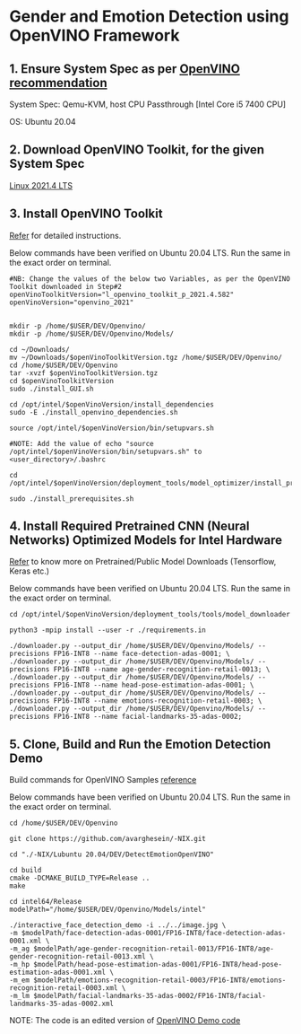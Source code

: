 # Gender and Emotion Detection using OpenVINO Framework

## 1. Ensure System Spec as per [OpenVINO recommendation](https://docs.openvinotoolkit.org/latest/openvino_docs_install_guides_installing_openvino_linux.html)

System Spec: Qemu-KVM, host CPU Passthrough [Intel Core i5 7400 CPU]

OS: Ubuntu 20.04

## 2. Download OpenVINO Toolkit, for the given System Spec

[Linux 2021.4 LTS](https://software.intel.com/content/www/us/en/develop/tools/openvino-toolkit/download.html?operatingsystem=linux&distributions=webdownload&version=2021.4%20LTS%20(latest)&options=offline)

## 3. Install OpenVINO Toolkit

[Refer](https://docs.openvinotoolkit.org/latest/openvino_docs_install_guides_install) for detailed instructions.

Below commands have been verified on Ubuntu 20.04 LTS. Run the same in the exact order on terminal.

    
    #NB: Change the values of the below two Variables, as per the OpenVINO Toolkit downloaded in Step#2
    openVinoToolkitVersion="l_openvino_toolkit_p_2021.4.582"
    openVinoVersion="openvino_2021"


    mkdir -p /home/$USER/DEV/Openvino/
    mkdir -p /home/$USER/DEV/Openvino/Models/

    cd ~/Downloads/
    mv ~/Downloads/$openVinoToolkitVersion.tgz /home/$USER/DEV/Openvino/
    cd /home/$USER/DEV/Openvino
    tar -xvzf $openVinoToolkitVersion.tgz
    cd $openVinoToolkitVersion
    sudo ./install_GUI.sh   

    cd /opt/intel/$openVinoVersion/install_dependencies
    sudo -E ./install_openvino_dependencies.sh

    source /opt/intel/$openVinoVersion/bin/setupvars.sh

    #NOTE: Add the value of echo "source /opt/intel/$openVinoVersion/bin/setupvars.sh" to <user_directory>/.bashrc

    cd /opt/intel/$openVinoVersion/deployment_tools/model_optimizer/install_prerequisites

    sudo ./install_prerequisites.sh

## 4. Install Required Pretrained CNN (Neural Networks) Optimized Models for Intel Hardware

[Refer](https://docs.openvinotoolkit.org/2021.2/omz_tools_downloader_README.html) to know more on Pretrained/Public Model Downloads (Tensorflow, Keras etc.)

Below commands have been verified on Ubuntu 20.04 LTS. Run the same in the exact order on terminal.

    cd /opt/intel/$openVinoVersion/deployment_tools/tools/model_downloader    

    python3 -mpip install --user -r ./requirements.in

    ./downloader.py --output_dir /home/$USER/DEV/Openvino/Models/ --precisions FP16-INT8 --name face-detection-adas-0001; \
    ./downloader.py --output_dir /home/$USER/DEV/Openvino/Models/ --precisions FP16-INT8 --name age-gender-recognition-retail-0013; \
    ./downloader.py --output_dir /home/$USER/DEV/Openvino/Models/ --precisions FP16-INT8 --name head-pose-estimation-adas-0001; \
    ./downloader.py --output_dir /home/$USER/DEV/Openvino/Models/ --precisions FP16-INT8 --name emotions-recognition-retail-0003; \
    ./downloader.py --output_dir /home/$USER/DEV/Openvino/Models/ --precisions FP16-INT8 --name facial-landmarks-35-adas-0002;


## 5. Clone, Build and Run the Emotion Detection Demo

Build commands for OpenVINO Samples [reference](https://docs.openvinotoolkit.org/2021.2/openvino_docs_IE_DG_Samples_Overview.html#build_samples_linux)

Below commands have been verified on Ubuntu 20.04 LTS. Run the same in the exact order on terminal.

    cd /home/$USER/DEV/Openvino

    git clone https://github.com/avarghesein/-NIX.git

    cd "./-NIX/Lubuntu 20.04/DEV/DetectEmotionOpenVINO"

    cd build
    cmake -DCMAKE_BUILD_TYPE=Release ..
    make

    cd intel64/Release
    modelPath="/home/$USER/DEV/Openvino/Models/intel"

    ./interactive_face_detection_demo -i ../../image.jpg \
    -m $modelPath/face-detection-adas-0001/FP16-INT8/face-detection-adas-0001.xml \
    -m_ag $modelPath/age-gender-recognition-retail-0013/FP16-INT8/age-gender-recognition-retail-0013.xml \
    -m_hp $modelPath/head-pose-estimation-adas-0001/FP16-INT8/head-pose-estimation-adas-0001.xml \
    -m_em $modelPath/emotions-recognition-retail-0003/FP16-INT8/emotions-recognition-retail-0003.xml \
    -m_lm $modelPath/facial-landmarks-35-adas-0002/FP16-INT8/facial-landmarks-35-adas-0002.xml
  
 
 NOTE: The code is an edited version of [OpenVINO Demo code](https://docs.openvinotoolkit.org/2018_R5/_samples_interactive_face_detection_demo_README.html)
